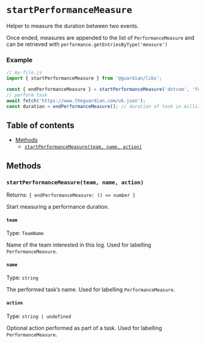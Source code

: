 # `startPerformanceMeasure`

Helper to measure the duration between two events.

Once ended, measures are appended to the list of `PerformanceMeasure` and can be
retrieved with `performance.getEntriesByType('measure')`

### Example

```js
// my-file.js
import { startPerformanceMeasure } from '@guardian/libs';

const { endPerformanceMeasure } = startPerformanceMeasure('dotcom', 'fetch');
// perform task
await fetch('https://www.theguardian.com/uk.json');
const duration = endPerformanceMeasure(); // duration of task in milliseconds
```

## Table of contents

- [Methods](#methods)
  - [`startPerformanceMeasure(team, name, action)`](#startperformancemeasureteam-name-action)

## Methods

### `startPerformanceMeasure(team, name, action)`

Returns: `{ endPerformanceMeasure: () => number }`

Start measuring a performance duration.

#### `team`

Type: `TeamName`<br>

Name of the team interested in this log.
Used for labelling `PerformanceMeasure`.

#### `name`

Type: `string`<br>

The performed task’s name.
Used for labelling `PerformanceMeasure`.

#### `action`

Type: `string | undefined`<br>

Optional action performed as part of a task.
Used for labelling `PerformanceMeasure`.
